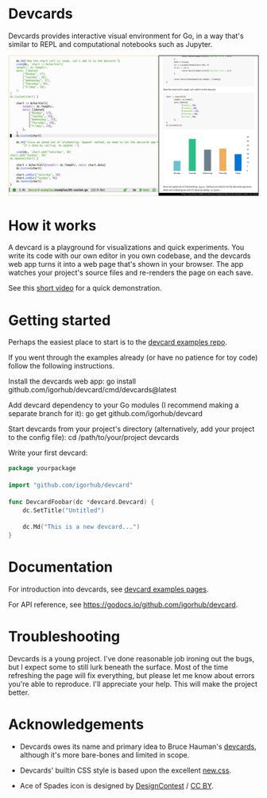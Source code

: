 # Devcards

Devcards provides interactive visual environment for Go,
in a way that's similar to REPL and computational notebooks such as Jupyter.

<img src="https://github.com/igorhub/devcard/blob/a9caa289bd3e704fa1efbf3bb6bca8b2eee19cbe/docs/screenshot.png">

# How it works

A devcard is a playground for visualizations and quick experiments.
You write its code with our own editor in you own codebase,
and the devcards web app turns it into a web page that's shown in your browser.
The app watches your project's source files and re-renders the page on each save.

See this [short video](https://youtu.be/RciKxTDfEUA) for a quick demonstration.


# Getting started

Perhaps the easiest place to start is to the [devcard examples repo](https://github.com/igorhub/devcard-examples).

If you went through the examples already
(or have no patience for toy code)
follow the following instructions.

Install the devcards web app:
	go install github.com/igorhub/devcard/cmd/devcards@latest

Add devcard dependency to your Go modules (I recommend making a separate branch for it):
	go get github.com/igorhub/devcard

Start devcards from your project's directory (alternatively, add your project to the config file):
	cd /path/to/your/project
	devcards


Write your first devcard:
```go
package yourpackage

import "github.com/igorhub/devcard"

func DevcardFoobar(dc *devcard.Devcard) {
    dc.SetTitle("Untitled")

    dc.Md("This is a new devcard...")
}
```


# Documentation

For introduction into devcards, see [devcard examples pages](https://igorhub.github.io/devcard-examples/DevcardAnatomy.html).

For API reference, see https://godocs.io/github.com/igorhub/devcard.


# Troubleshooting

Devcards is a young project.
I've done reasonable job ironing out the bugs, but I expect some to still lurk beneath the surface.
Most of the time refreshing the page will fix everything,
but please let me know about errors you're able to reproduce.
I'll appreciate your help.
This will make the project better.


# Acknowledgements

* Devcards owes its name and primary idea to Bruce Hauman's [devcards](https://github.com/bhauman/devcards),
although it's more bare-bones and limited in scope.

* Devcards' builtin CSS style is based upon the excellent [new.css](https://github.com/xz/new.css).

* Ace of Spades icon is designed by [DesignContest](http://www.designcontest.com/) / [CC BY](http://creativecommons.org/licenses/by/4.0/).
